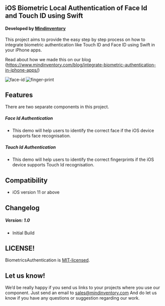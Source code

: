 ## iOS Biometric Local Authentication of Face Id and Touch ID using Swift

#### Developed by [Mindinventory](https://www.mindinventory.com/?utm_source=github)

This project aims to provide the easy step by step process on how to integrate biometric authentication like Touch ID and Face ID using Swift in your iPhone apps. 

Read about how we made this on our blog (https://www.mindinventory.com/blog/integrate-biometric-authentication-in-iphone-apps/)

![face-id](https://user-images.githubusercontent.com/16381297/49783936-989e1a80-fd41-11e8-8b89-39cedc5b997f.gif)
![finger-print](https://user-images.githubusercontent.com/16381297/49783937-989e1a80-fd41-11e8-8769-903ce0808b76.gif)

## Features
There are two separate components in this project.
##### Face Id Authentication
- This demo will help users to identify the correct face if the iOS device supports face recognisation.
##### Touch Id Authentication
- This demo will help users to identify the correct fingerprints if the iOS device supports Touch Id recognisation.

## Compatibility
- iOS version 11 or above 

## Changelog
##### Version: 1.0
- Initial Build

## LICENSE!
BiometricsAuthentication is [MIT-licensed](https://github.com/Mindinventory/BiometricsAuthentication/blob/master/LICENSE).

## Let us know!
We’d be really happy if you send us links to your projects where you use our component. Just send an email to sales@mindinventory.com And do let us know if you have any questions or suggestion regarding our work.
